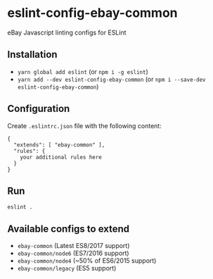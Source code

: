 # eslint-config-ebay-common
eBay Javascript linting configs for ESLint

## Installation
- `yarn global add eslint` (or `npm i -g eslint`)
- `yarn add --dev eslint-config-ebay-common` (or `npm i --save-dev eslint-config-ebay-common`)

## Configuration
Create `.eslintrc.json` file with the following content:
```
{
  "extends": [ "ebay-common" ],
  "rules": {
    your additional rules here
  }
}
```

## Run
```eslint .```

## Available configs to extend
- `ebay-common` (Latest ES8/2017 support)
- `ebay-common/node6` (ES7/2016 support)
- `ebay-common/node4` (~50% of ES6/2015 support)
- `ebay-common/legacy` (ES5 support)
